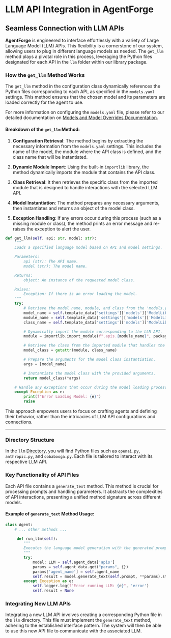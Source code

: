 # LLM API Integration in AgentForge

## Seamless Connection with LLM APIs

**AgentForge** is engineered to interface effortlessly with a variety of Large Language Model (LLM) APIs. This flexibility is a cornerstone of our system, allowing users to plug in different language models as needed. The `get_llm` method plays a pivotal role in this process, leveraging the Python files designated for each API in the `llm` folder within our library package.

### How the `get_llm` Method Works

The `get_llm` method in the configuration class dynamically references the Python files corresponding to each API,
as specified in the `models.yaml` settings.
This method ensures that the chosen model and its parameters are loaded correctly for the agent to use.

For more information on configuring the `models.yaml` file, please refer to our detailed documentation on [Models and Model Overrides Documentation](../Settings/Models.md).

#### Breakdown of the `get_llm` Method:

1. **Configuration Retrieval**: The method begins by extracting the necessary information from the `models.yaml` settings. This includes the name of the model, the module where the API class is defined, and the class name that will be instantiated.

2. **Dynamic Module Import**: Using the built-in `importlib` library, the method dynamically imports the module that contains the API class.

3. **Class Retrieval**: It then retrieves the specific class from the imported module that is designed to handle interactions with the selected LLM API.

4. **Model Instantiation**: The method prepares any necessary arguments, then instantiates and returns an object of the model class.

5. **Exception Handling**: If any errors occur during this process (such as a missing module or class), the method prints an error message and re-raises the exception to alert the user.

```python
def get_llm(self, api: str, model: str):
    """
    Loads a specified language model based on API and model settings.

    Parameters:
        api (str): The API name.
        model (str): The model name.

    Returns:
        object: An instance of the requested model class.

    Raises:
        Exception: If there is an error loading the model.
    """
    try:
        # Retrieve the model name, module, and class from the 'models.yaml' settings.
        model_name = self.template_data['settings']['models']['ModelLibrary'][api]['models'][model]['name']
        module_name = self.template_data['settings']['models']['ModelLibrary'][api]['module']
        class_name = self.template_data['settings']['models']['ModelLibrary'][api]['class']

        # Dynamically import the module corresponding to the LLM API.
        module = importlib.import_module(f".apis.{module_name}", package=__package__)

        # Retrieve the class from the imported module that handles the LLM connection.
        model_class = getattr(module, class_name)

        # Prepare the arguments for the model class instantiation.
        args = [model_name]

        # Instantiate the model class with the provided arguments.
        return model_class(*args)

    # Handle any exceptions that occur during the model loading process.
    except Exception as e:
        print(f"Error Loading Model: {e}")
        raise
```
 
This approach empowers users to focus on crafting agents and defining their behavior, rather than the intricacies of LLM API configurations and connections.

--- 

### Directory Structure

In the `llm` [Directory](../../src/agentforge/apis), you will find Python files such as `openai.py`, `anthropic.py`, and `oobabooga.py`. Each file is tailored to interact with its respective LLM API.

### Key Functionality of API Files

Each API file contains a `generate_text` method. This method is crucial for processing prompts and handling parameters. It abstracts the complexities of API interactions, presenting a unified method signature across different models.

#### Example of `generate_text` Method Usage:

```python
class Agent:
    # ... other methods ...

     def run_llm(self):
        """
        Executes the language model generation with the generated prompt(s) and any specified parameters.
        """
        try:
            model: LLM = self.agent_data['apis']
            params = self.agent_data.get("params", {})
            params['agent_name'] = self.agent_name
            self.result = model.generate_text(self.prompt, **params).strip()
        except Exception as e:
            self.logger.log(f"Error running LLM: {e}", 'error')
            self.result = None
```

### Integrating New LLM APIs

Integrating a new LLM API involves creating a corresponding Python file in the `llm` directory. This file must implement the `generate_text` method, adhering to the established interface pattern. The system will then be able to use this new API file to communicate with the associated LLM.